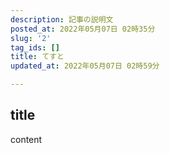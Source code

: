 ```yaml
---
description: 記事の説明文
posted_at: 2022年05月07日 02時35分
slug: '2'
tag_ids: []
title: てすと
updated_at: 2022年05月07日 02時59分

---
```

## title
content

<postcard slug="2" basePath="GitHubIssuesCMS_sideF" />
